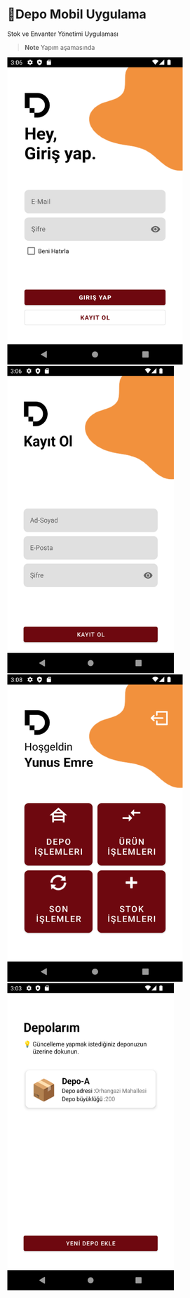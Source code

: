 # 📌Depo Mobil Uygulama

Stok ve Envanter Yönetimi Uygulaması

> **Note** Yapım aşamasında


<img src="app/src/main/res/Screenshots/girisyap.png" width="400" height="700" padding/>  <img src="app/src/main/res/Screenshots/kaydol.png" width="380" height="700"/>
<img src="app/src/main/res/Screenshots/homepage.png" width="400" height="700" padding/>  <img src="app/src/main/res/Screenshots/depolarim.png" width="380" height="700"/>




